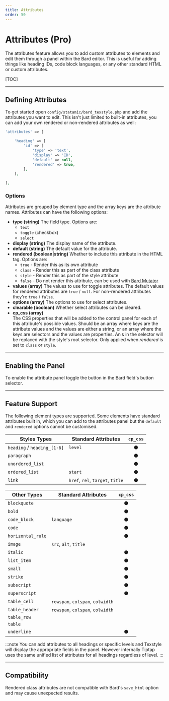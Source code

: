 ```yaml
---
title: Attributes
order: 50
---
```


# Attributes (Pro)

The attributes feature allows you to add custom attributes to elements and edit them through a panel within the Bard editor. This is useful for adding things like heading IDs, code block languages, or any other standard HTML or custom attributes.

[TOC]

---

## Defining Attributes

To get started open `config/statamic/bard_texstyle.php` and add the attributes you want to edit. This isn't just limited to built-in attributes, you can add your own rendered or non-rendered attributes as well:

```php
'attributes' => [

    'heading' => [
        'id' => [
            'type' => 'text',
            'display' => 'ID',
            'default' => null,
            'rendered' => true,
        ],
    ],

],
```

### Options

Attributes are grouped by element type and the array keys are the attribute names. Attributes can have the following options:

* **type (string)**
  The field type. Options are:
    * `text`
    * `toggle` (checkbox)
    * `select`
* **display (string)**
  The display name of the attribute.
* **default (string)**
  The default value for the attribute.
* **rendered (boolean|string)**
  Whether to include this attribute in the HTML tag. Options are:
    * `true` - Render this as its own attribute
    * `class` - Render this as part of the class attribute
    * `style` - Render this as part of the style attribute
    * `false` - Do not render this attribute, can be used with [Bard Mutator](https://statamic.com/addons/jacksleight/bard-mutator)
* **values (array)**
  The values to use for toggle attributes. The default values for rendered attributes are `true` / `null`. For non-rendered attributes they're `true` / `false`.
* **options (array)**
  The options to use for select attributes.
* **clearable (boolean)**
  Whether select attributes can be cleared.
* **cp_css (array)**  
  The CSS properties that will be added to the control panel for each of this attribute's possible values. Should be an array where keys are the attribute values and the values are either a string, or an array where the keys are selectors and the values are properties. An `&` in the selector will be replaced with the style's root selector. Only applied when *rendered* is set to `class` or `style`. 

---

## Enabling the Panel

To enable the attribute panel toggle the button in the Bard field's button selector.

---

## Feature Support

The following element types are supported. Some elements have standard attributes built in, which you can add to the attributes panel but the `default` and `rendered` options cannot be customised.

| Styles Types                          | Standard Attributes                | `cp_css` |
| ------------------------------------- | ---------------------------------- | :------: |
| `heading` / `heading_[1-6]`           | `level`                            | ●        |
| `paragraph`                           |                                    | ●        |
| `unordered_list`                      |                                    | ●        |
| `ordered_list`                        | `start`                            | ●        |
| `link`                                | `href`, `rel`, `target`, `title`   | ●        |

| Other Types                           | Standard Attributes                | `cp_css` |
| ------------------------------------- | ---------------------------------- | :------: |
| `blockquote`                          |                                    | ●        |
| `bold`                                |                                    | ●        |
| `code_block`                          | `language`                         | ●        |
| `code`                                |                                    | ●        |
| `horizontal_rule`                     |                                    | ●        |
| `image`                               | `src`, `alt`, `title`              |          |
| `italic`                              |                                    | ●        |
| `list_item`                           |                                    | ●        |
| `small`                               |                                    | ●        |
| `strike`                              |                                    | ●        |
| `subscript`                           |                                    | ●        |
| `superscript`                         |                                    | ●        |
| `table_cell`                          | `rowspan`, `colspan`, `colwidth`   |          |
| `table_header`                        | `rowspan`, `colspan`, `colwidth`   |          |
| `table_row`                           |                                    |          |
| `table`                               |                                    |          |
| `underline`                           |                                    | ●        |

:::note
You can add attributes to all headings or specific levels and Texstyle will display the appropriate fields in the panel. However internally Tiptap uses the same unified list of attributes for all headings regardless of level.
:::

---

## Compatibility

Rendered class attributes are not compatible with Bard's `save_html` option and may cause unexpected results.
